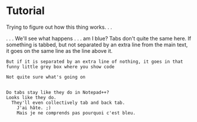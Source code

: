# Tutorial
Trying to figure out how this thing works. . . 

. . . We'll see what happens . . .
    am I blue?
    Tabs don't quite the same here. If something is tabbed, but not separated by an extra line from the main text, it goes on the same line as the line above it.
    
    But if it is separated by an extra line of nothing, it goes in that funny little grey box where you show code
    
    Not quite sure what's going on
    
    
    Do tabs stay like they do in Notepad++?
    Looks like they do.
      They'll even collectively tab and back tab.
        J'ai hâte. ;)
        Mais je ne comprends pas pourquoi c'est bleu.
